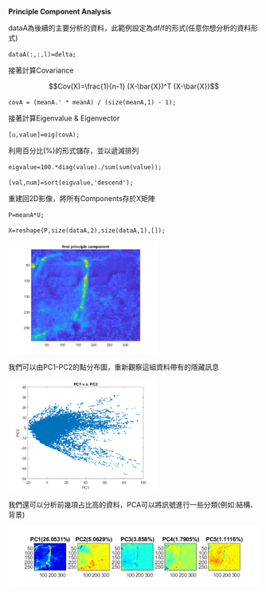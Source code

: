 **Principle Component Analysis**

dataA為後續的主要分析的資料，此範例設定為df/f的形式(任意你想分析的資料形式)
  
`dataA(:,:,l)=delta;`

接著計算Covariance

$$Cov(X)=\frac{1}{n-1} (X-\bar{X})^T (X-\bar{X})$$

`covA = (meanA.' * meanA) / (size(meanA,1) - 1);`

接著計算Eigenvalue & Eigenvector

`[u,value]=eig(covA);`

利用百分比(%)的形式儲存，並以遞減排列

`eigvalue=100.*diag(value)./sum(sum(value));`

`[val,num]=sort(eigvalue,'descend');`

重建回2D影像，將所有Components存於X矩陣

`P=meanA*U;`

`X=reshape(P,size(dataA,2),size(dataA,1),[]);`

<img src="image/PC1.png" alt="First principle component" width="300" >

我們可以由PC1-PC2的點分布圖，重新觀察這組資料帶有的隱藏訊息

<img src="image/pca_plot.png" alt="PC1-PC2" width="300" >

我們還可以分析前幾項占比高的資料，PCA可以將訊號進行一些分類(例如:結構、背景)

<img src="image/pca1_5.png" alt="First 5 components" width="600" >
